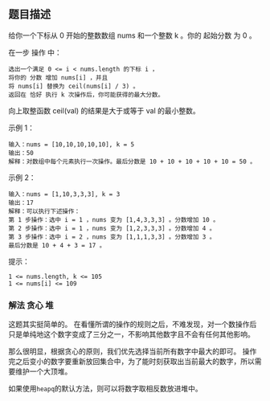 ## 题目描述
给你一个下标从 0 开始的整数数组 nums 和一个整数 k 。你的 起始分数 为 0 。

在一步 操作 中：
```
选出一个满足 0 <= i < nums.length 的下标 i ，
将你的 分数 增加 nums[i] ，并且
将 nums[i] 替换为 ceil(nums[i] / 3) 。
返回在 恰好 执行 k 次操作后，你可能获得的最大分数。
```

向上取整函数 ceil(val) 的结果是大于或等于 val 的最小整数。

示例 1：
```
输入：nums = [10,10,10,10,10], k = 5
输出：50
解释：对数组中每个元素执行一次操作。最后分数是 10 + 10 + 10 + 10 + 10 = 50 。
```
示例 2：
```
输入：nums = [1,10,3,3,3], k = 3
输出：17
解释：可以执行下述操作：
第 1 步操作：选中 i = 1 ，nums 变为 [1,4,3,3,3] 。分数增加 10 。
第 2 步操作：选中 i = 1 ，nums 变为 [1,2,3,3,3] 。分数增加 4 。
第 3 步操作：选中 i = 2 ，nums 变为 [1,1,1,3,3] 。分数增加 3 。
最后分数是 10 + 4 + 3 = 17 。
```

提示：
```
1 <= nums.length, k <= 105
1 <= nums[i] <= 109
```

### 解法 贪心 堆
这题其实挺简单的。
在看懂所谓的操作的规则之后，不难发现，对一个数操作后只是单纯地这个数字变成了三分之一，不影响其他数字且不会有任何其他影响。

那么很明显，根据贪心的原则，我们优先选择当前所有数字中最大的即可。
操作完之后变小的数字要重新放回集合中，为了能时刻获取出当前最大的数字，所以需要维护一个大顶堆。

如果使用`heapq`的默认方法，则可以将数字取相反数放进堆中。